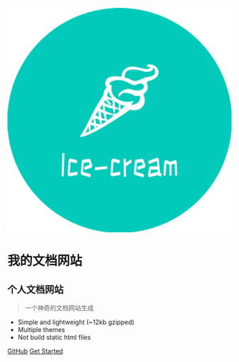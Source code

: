 ![logo](_media/icon.svg)
# 我的文档网站
## 个人文档网站
> 一个神奇的文档网站生成

* Simple and lightweight (~12kb gzipped)
* Multiple themes
* Not build static html files

[GitHub](https://github.com/yeongjune/wiicy-doc)
[Get Started](/quickstart.md)
